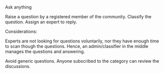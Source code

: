 Ask anything

Raise a question by a registered member of the community.
Classify the question.
Assign an expert to reply.

Considerations:

Experts are not looking for questions voluntarily, nor they have enough time to scan though the questions.
Hence, an admin/classifier in the middle manages the questions and answering.

Avoid generic questions.
Anyone subscribed to the category can review the discussions.
